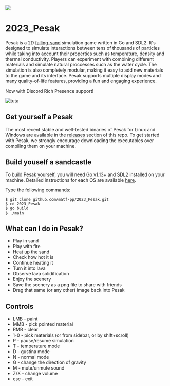 ![](https://i.imgur.com/ORAnuBg.png)
# 2023_Pesak
Pesak is a 2D [falling-sand](https://en.wikipedia.org/wiki/Falling-sand_game) simulation game written in Go and SDL2. It's designed to simulate interactions between tens of thousands of particles while taking into account their properties such as temperature, density and thermal conductivity. Players can experiment with combining different materials and simulate natural proccesses such as the water cycle. The simulation is also completely modular, making it easy to add new materials to the game and its interface. Pesak supports multiple display modes and many quality-of-life features, providing a fun and engaging experience.

Now with Discord Rich Presence support!

![tuta](./tuta.gif)


## Get yourself a Pesak
The most recent stable and well-tested binaries of Pesak for Linux and Windows are available in the [releases](https://github.com/matf-pp/2023_Pesak/releases) section of this repo. To get started with Pesak, we strongly encourage downloading the executables over compiling them on your machine.


## Build youself a sandcastle
To build Pesak yourself, you will need [Go v1.13+](https://go.dev/dl/) and [SDL2](https://github.com/libsdl-org/SDL/releases) installed on your machine. Detailed instructions for each OS are available [here](https://github.com/veandco/go-sdl2/blob/master/README.md#requirements).

Type the following commands:
```
$ git clone github.com/matf-pp/2023_Pesak.git
$ cd 2023_Pesak
$ go build
$ ./main
```

## What can I do in Pesak?
* Play in sand
* Play with fire
* Heat up the sand
* Check how hot it is
* Continue heating it
* Turn it into lava
* Observe lava solidification
* Enjoy the scenery
* Save the scenery as a png file to share with friends
* Drag that same (or any other) image back into Pesak 
 
 
## Controls
- LMB  -  paint
- MMB  -  pick pointed material
- RMB  -  clear
- 1-0  -  pick materials (or from sidebar, or by shift+scroll)
- P  -  pause/resume simulation
- T  -  temperature mode
- D  -  gustina mode
- N  -  normal mode
- G  -  change the direction of gravity
- M  -  mute/unmute sound
- Z/X  -  change volume
- esc  -  exit

<!-- ![GUI](https://i.imgur.com/JoI7s4I.png) -->
